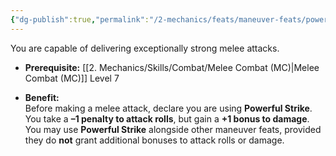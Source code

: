 ```yaml
---
{"dg-publish":true,"permalink":"/2-mechanics/feats/maneuver-feats/powerful-strike/","noteIcon":""}
---
```


You are capable of delivering exceptionally strong melee attacks.

- **Prerequisite:** [[2. Mechanics/Skills/Combat/Melee Combat (MC)\|Melee Combat (MC)]] Level 7
    
- **Benefit:**  
    Before making a melee attack, declare you are using **Powerful Strike**. You take a **–1 penalty to attack rolls**, but gain a **+1 bonus to damage**.  
    You may use **Powerful Strike** alongside other maneuver feats, provided they do **not** grant additional bonuses to attack rolls or damage.